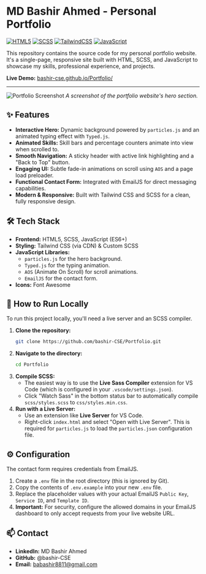 # MD Bashir Ahmed - Personal Portfolio

[![HTML5](https://img.shields.io/badge/HTML5-E34F26?style=for-the-badge&logo=html5&logoColor=white)](https://developer.mozilla.org/en-US/docs/Web/Guide/HTML/HTML5)
[![SCSS](https://img.shields.io/badge/SCSS-CC6699?style=for-the-badge&logo=sass&logoColor=white)](https://sass-lang.com/)
[![TailwindCSS](https://img.shields.io/badge/Tailwind_CSS-38B2AC?style=for-the-badge&logo=tailwind-css&logoColor=white)](https://tailwindcss.com/)
[![JavaScript](https://img.shields.io/badge/JavaScript-F7DF1E?style=for-the-badge&logo=javascript&logoColor=black)](https://developer.mozilla.org/en-US/docs/Web/JavaScript)

This repository contains the source code for my personal portfolio website. It's a single-page, responsive site built with HTML, SCSS, and JavaScript to showcase my skills, professional experience, and projects.

**Live Demo:** [bashir-cse.github.io/Portfolio/](https://bashir-cse.github.io/Portfolio/)

---

![Portfolio Screenshot](https://via.placeholder.com/900x450.png?text=Add+A+Screenshot+Of+Your+Site+Here)
*A screenshot of the portfolio website's hero section.*

## ✨ Features

-   **Interactive Hero:** Dynamic background powered by `particles.js` and an animated typing effect with `Typed.js`.
-   **Animated Skills:** Skill bars and percentage counters animate into view when scrolled to.
-   **Smooth Navigation:** A sticky header with active link highlighting and a "Back to Top" button.
-   **Engaging UI:** Subtle fade-in animations on scroll using `AOS` and a page load preloader.
-   **Functional Contact Form:** Integrated with EmailJS for direct messaging capabilities.
-   **Modern & Responsive:** Built with Tailwind CSS and SCSS for a clean, fully responsive design.

## 🛠️ Tech Stack

-   **Frontend:** HTML5, SCSS, JavaScript (ES6+)
-   **Styling:** Tailwind CSS (via CDN) & Custom SCSS
-   **JavaScript Libraries:**
    -   `particles.js` for the hero background.
    -   `Typed.js` for the typing animation.
    -   `AOS` (Animate On Scroll) for scroll animations.
    -   `EmailJS` for the contact form.
-   **Icons:** Font Awesome

## 🚀 How to Run Locally

To run this project locally, you'll need a live server and an SCSS compiler.

1.  **Clone the repository:**
    ```sh
    git clone https://github.com/bashir-CSE/Portfolio.git
    ```
2.  **Navigate to the directory:**
    ```sh
    cd Portfolio
    ```
3.  **Compile SCSS:**
    -   The easiest way is to use the **Live Sass Compiler** extension for VS Code (which is configured in your `.vscode/settings.json`).
    -   Click "Watch Sass" in the bottom status bar to automatically compile `scss/styles.scss` to `css/styles.min.css`.
4.  **Run with a Live Server:**
    -   Use an extension like **Live Server** for VS Code.
    -   Right-click `index.html` and select "Open with Live Server". This is required for `particles.js` to load the `particles.json` configuration file.

## ⚙️ Configuration

The contact form requires credentials from EmailJS.

1.  Create a `.env` file in the root directory (this is ignored by Git).
2.  Copy the contents of `.env.example` into your new `.env` file.
3.  Replace the placeholder values with your actual EmailJS `Public Key`, `Service ID`, and `Template ID`.
4.  **Important:** For security, configure the allowed domains in your EmailJS dashboard to only accept requests from your live website URL.

## 📫 Contact

-   **LinkedIn:** MD Bashir Ahmed
-   **GitHub:** @bashir-CSE
-   **Email:** babashir8811@gmail.com